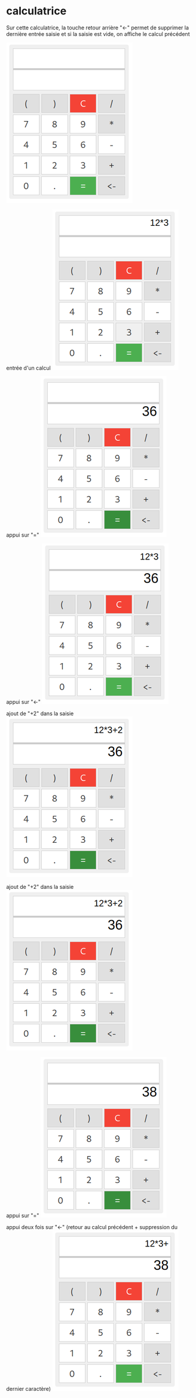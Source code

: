 # calculatrice

Sur cette calculatrice, la touche retour arrière "<-" permet de supprimer la dernière entrée saisie et si la saisie est vide, on affiche le calcul précédent

![alt text](https://github.com/AtnRic/calculatrice/blob/etape2/screens/Capture%20d%E2%80%99%C3%A9cran%20du%202023-03-27%2021-58-42.png)

entrée d'un calcul
![alt text](https://github.com/AtnRic/calculatrice/blob/etape2/screens/Capture%20d%E2%80%99%C3%A9cran%20du%202023-03-27%2021-59-48.png)

appui sur "="
![alt text](https://github.com/AtnRic/calculatrice/blob/etape2/screens/Capture%20d%E2%80%99%C3%A9cran%20du%202023-03-27%2021-59-53.png)

appui sur "<-"
![alt text](https://github.com/AtnRic/calculatrice/blob/etape2/screens/Capture%20d%E2%80%99%C3%A9cran%20du%202023-03-27%2022-00-02.png)

ajout de "+2" dans la saisie
![alt text](https://github.com/AtnRic/calculatrice/blob/etape2/screens/Capture%20d%E2%80%99%C3%A9cran%20du%202023-03-27%2022-00-14.png)

ajout de "+2" dans la saisie
![alt text](https://github.com/AtnRic/calculatrice/blob/etape2/screens/Capture%20d%E2%80%99%C3%A9cran%20du%202023-03-27%2022-00-14.png)

appui sur "="
![alt text](https://github.com/AtnRic/calculatrice/blob/etape2/screens/Capture%20d%E2%80%99%C3%A9cran%20du%202023-03-27%2022-00-19.png)

appui deux fois sur "<-" (retour au calcul précédent + suppression du dernier caractère)
![alt text](https://github.com/AtnRic/calculatrice/blob/etape2/screens/Capture%20d%E2%80%99%C3%A9cran%20du%202023-03-27%2022-06-59.png)
